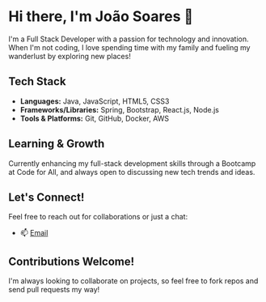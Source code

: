 # Hi there, I'm João Soares 👋

I'm a Full Stack Developer with a passion for technology and innovation. 
When I'm not coding, I love spending time with my family and fueling my wanderlust by exploring new places!

## Tech Stack

- **Languages:** Java, JavaScript, HTML5, CSS3
- **Frameworks/Libraries:** Spring, Bootstrap, React.js, Node.js
- **Tools & Platforms:** Git, GitHub, Docker, AWS

## Learning & Growth

Currently enhancing my full-stack development skills through a Bootcamp at Code for All, and always open to discussing new tech trends and ideas.

## Let's Connect!

Feel free to reach out for collaborations or just a chat:

- 📫 [Email](mailto:soareswebmarketing@gmail.com)


## Contributions Welcome!

I'm always looking to collaborate on projects, so feel free to fork repos and send pull requests my way!


